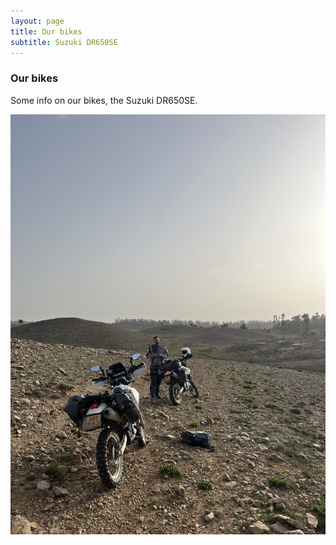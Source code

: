 ```yaml
---
layout: page
title: Our bikes
subtitle: Suzuki DR650SE
---
```


### Our bikes

Some info on our bikes, the Suzuki DR650SE.


![Our Bikes](assets/img/thebikes.jpg)
